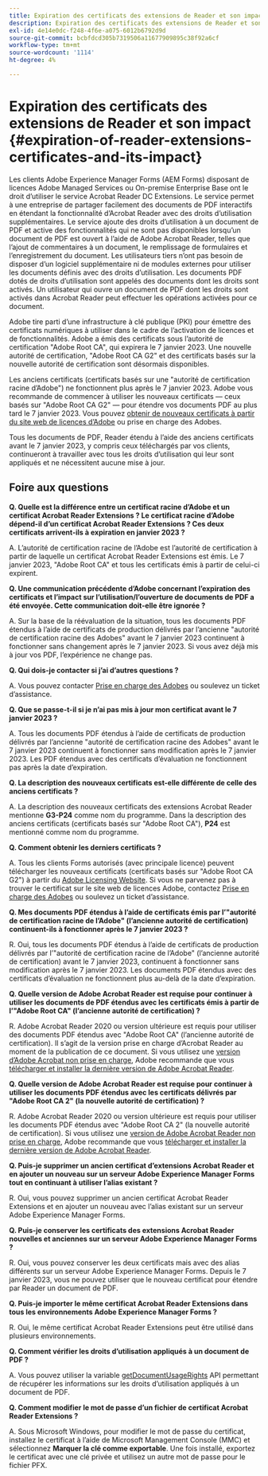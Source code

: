 ```yaml
---
title: Expiration des certificats des extensions de Reader et son impact
description: Expiration des certificats des extensions de Reader et son impact
exl-id: 4e14e0dc-f248-4f6e-a075-6012b6792d9d
source-git-commit: bcbfdcd305b7319506a11677909895c38f92a6cf
workflow-type: tm+mt
source-wordcount: '1114'
ht-degree: 4%

---
```



# Expiration des certificats des extensions de Reader et son impact {#expiration-of-reader-extensions-certificates-and-its-impact}

Les clients Adobe Experience Manager Forms (AEM Forms) disposant de licences Adobe Managed Services ou On-premise Enterprise Base ont le droit d’utiliser le service Acrobat Reader DC Extensions. Le service permet à une entreprise de partager facilement des documents de PDF interactifs en étendant la fonctionnalité d’Acrobat Reader avec des droits d’utilisation supplémentaires. Le service ajoute des droits d’utilisation à un document de PDF et active des fonctionnalités qui ne sont pas disponibles lorsqu’un document de PDF est ouvert à l’aide de Adobe Acrobat Reader, telles que l’ajout de commentaires à un document, le remplissage de formulaires et l’enregistrement du document. Les utilisateurs tiers n’ont pas besoin de disposer d’un logiciel supplémentaire ni de modules externes pour utiliser les documents définis avec des droits d’utilisation. Les documents PDF dotés de droits d’utilisation sont appelés des documents dont les droits sont activés. Un utilisateur qui ouvre un document de PDF dont les droits sont activés dans Acrobat Reader peut effectuer les opérations activées pour ce document.

Adobe tire parti d’une infrastructure à clé publique (PKI) pour émettre des certificats numériques à utiliser dans le cadre de l’activation de licences et de fonctionnalités. Adobe a émis des certificats sous l’autorité de certification &quot;Adobe Root CA&quot;, qui expirera le 7 janvier 2023. Une nouvelle autorité de certification, &quot;Adobe Root CA G2&quot; et des certificats basés sur la nouvelle autorité de certification sont désormais disponibles.

Les anciens certificats (certificats basés sur une &quot;autorité de certification racine d’Adobe&quot;) ne fonctionnent plus après le 7 janvier 2023. Adobe vous recommande de commencer à utiliser les nouveaux certificats — ceux basés sur &quot;Adobe Root CA G2&quot; — pour étendre vos documents PDF au plus tard le 7 janvier 2023.  Vous pouvez [obtenir de nouveaux certificats à partir du site web de licences d’Adobe](https://licensing.adobe.com/) ou prise en charge des Adobes.

Tous les documents de PDF, Reader étendu à l’aide des anciens certificats avant le 7 janvier 2023, y compris ceux téléchargés par vos clients, continueront à travailler avec tous les droits d’utilisation qui leur sont appliqués et ne nécessitent aucune mise à jour.

## Foire aux questions

**Q. Quelle est la différence entre un certificat racine d’Adobe et un certificat Acrobat Reader Extensions ? Le certificat racine d’Adobe dépend-il d’un certificat Acrobat Reader Extensions ? Ces deux certificats arrivent-ils à expiration en janvier 2023 ?**

A. L’autorité de certification racine de l’Adobe est l’autorité de certification à partir de laquelle un certificat Acrobat Reader Extensions est émis. Le 7 janvier 2023, &quot;Adobe Root CA&quot; et tous les certificats émis à partir de celui-ci expirent.

**Q. Une communication précédente d’Adobe concernant l’expiration des certificats et l’impact sur l’utilisation/l’ouverture de documents de PDF a été envoyée. Cette communication doit-elle être ignorée ?**

A. Sur la base de la réévaluation de la situation, tous les documents PDF étendus à l’aide de certificats de production délivrés par l’ancienne &quot;autorité de certification racine des Adobes&quot; avant le 7 janvier 2023 continuent à fonctionner sans changement après le 7 janvier 2023. Si vous avez déjà mis à jour vos PDF, l’expérience ne change pas.


**Q. Qui dois-je contacter si j’ai d’autres questions ?**

A. Vous pouvez contacter [Prise en charge des Adobes](https://experienceleague.adobe.com/?support-solution=Experience+Manager&amp;lang=fr#support) ou soulevez un ticket d’assistance.

**Q. Que se passe-t-il si je n’ai pas mis à jour mon certificat avant le 7 janvier 2023 ?**

A. Tous les documents PDF étendus à l’aide de certificats de production délivrés par l’ancienne &quot;autorité de certification racine des Adobes&quot; avant le 7 janvier 2023 continuent à fonctionner sans modification après le 7 janvier 2023. Les PDF étendus avec des certificats d’évaluation ne fonctionnent pas après la date d’expiration.

**Q. La description des nouveaux certificats est-elle différente de celle des anciens certificats ?**

A. La description des nouveaux certificats des extensions Acrobat Reader mentionne **G3-P24** comme nom du programme. Dans la description des anciens certificats (certificats basés sur &quot;Adobe Root CA&quot;), **P24** est mentionné comme nom du programme.

**Q. Comment obtenir les derniers certificats ?**

A. Tous les clients Forms autorisés (avec principale licence) peuvent télécharger les nouveaux certificats (certificats basés sur &quot;Adobe Root CA G2&quot;) à partir du [Adobe Licensing Website](https://licensing.adobe.com/). Si vous ne parvenez pas à trouver le certificat sur le site web de licences Adobe, contactez [Prise en charge des Adobes](https://experienceleague.adobe.com/?support-solution=Experience+Manager&amp;lang=en#support) ou soulevez un ticket d’assistance.

**Q. Mes documents PDF étendus à l’aide de certificats émis par l’&quot;autorité de certification racine de l’Adobe&quot; (l’ancienne autorité de certification) continuent-ils à fonctionner après le 7 janvier 2023 ?**

R. Oui, tous les documents PDF étendus à l’aide de certificats de production délivrés par l’&quot;autorité de certification racine de l’Adobe&quot; (l’ancienne autorité de certification) avant le 7 janvier 2023, continuent à fonctionner sans modification après le 7 janvier 2023. Les documents PDF étendus avec des certificats d’évaluation ne fonctionnent plus au-delà de la date d’expiration.

**Q. Quelle version de Adobe Acrobat Reader est requise pour continuer à utiliser les documents de PDF étendus avec les certificats émis à partir de l’&quot;Adobe Root CA&quot; (l’ancienne autorité de certification) ?**

R. Adobe Acrobat Reader 2020 ou version ultérieure est requis pour utiliser des documents PDF étendus avec &quot;Adobe Root CA&quot; (l’ancienne autorité de certification). Il s’agit de la version prise en charge d’Acrobat Reader au moment de la publication de ce document. Si vous utilisez une [version d’Adobe Acrobat non prise en charge](https://helpx.adobe.com/fr/support/programs/eol-matrix.html), Adobe recommande que vous [télécharger et installer la dernière version de Adobe Acrobat Reader](https://get.adobe.com/fr/reader/).

**Q. Quelle version de Adobe Acrobat Reader est requise pour continuer à utiliser les documents PDF étendus avec les certificats délivrés par &quot;Adobe Root CA 2&quot; (la nouvelle autorité de certification) ?**

R. Adobe Acrobat Reader 2020 ou version ultérieure est requis pour utiliser les documents PDF étendus avec &quot;Adobe Root CA 2&quot; (la nouvelle autorité de certification). Si vous utilisez une [version de Adobe Acrobat Reader non prise en charge](https://helpx.adobe.com/support/programs/eol-matrix.html), Adobe recommande que vous [télécharger et installer la dernière version de Adobe Acrobat Reader](https://get.adobe.com/reader/).

**Q. Puis-je supprimer un ancien certificat d’extensions Acrobat Reader et en ajouter un nouveau sur un serveur Adobe Experience Manager Forms tout en continuant à utiliser l’alias existant ?**

R. Oui, vous pouvez supprimer un ancien certificat Acrobat Reader Extensions et en ajouter un nouveau avec l’alias existant sur un serveur Adobe Experience Manager Forms.

**Q. Puis-je conserver les certificats des extensions Acrobat Reader nouvelles et anciennes sur un serveur Adobe Experience Manager Forms ?**

R. Oui, vous pouvez conserver les deux certificats mais avec des alias différents sur un serveur Adobe Experience Manager Forms. Depuis le 7 janvier 2023, vous ne pouvez utiliser que le nouveau certificat pour étendre par Reader un document de PDF.

**Q. Puis-je importer le même certificat Acrobat Reader Extensions dans tous les environnements Adobe Experience Manager Forms ?**

R. Oui, le même certificat Acrobat Reader Extensions peut être utilisé dans plusieurs environnements.

**Q. Comment vérifier les droits d’utilisation appliqués à un document de PDF ?**

A. Vous pouvez utiliser la variable [getDocumentUsageRights](https://experienceleague.adobe.com/docs/experience-manager-65/forms/developer-reference/programming-aem-forms-jee/java-api-quick-start-code-examples/acrobat-reader-dc-extensions-service.html?lang=en#quick-start-soap-mode-retrieving-credential-information-using-the-java-api) API permettant de récupérer les informations sur les droits d’utilisation appliqués à un document de PDF.

**Q. Comment modifier le mot de passe d’un fichier de certificat Acrobat Reader Extensions ?**

A. Sous Microsoft Windows, pour modifier le mot de passe du certificat, installez le certificat à l’aide de Microsoft Management Console (MMC) et sélectionnez **Marquer la clé comme exportable**. Une fois installé, exportez le certificat avec une clé privée et utilisez un autre mot de passe pour le fichier PFX.


<!-- 
## Applying the certificates {#obtaning-and-applying-the-certificates} 

You can choose one of the following paths to apply latest certificates:

* [Updating certificates for an AEM Forms on JEE environment](#Updating-and-Applying-certificates-for-an-AEM-Forms-on-JEE-environment) 
* [Updating certificates for an AEM Forms on OSGi environment](#Updating-and-applying-certificates-for-an-AEM-Forms-on-OSGi-environment)

>[!NOTE]
>
>The document uses the term certificates and credentials interchangeably.

### Pre-requisites {#Pre-requisites}

Updating the certificates requires using actions available on AEM Forms administrator console and Reader Extension APIs provided by AEM Forms. The document is intended for users and administrators with knowledge of using Adobe Experience Manger Forms APIs. Before you start, ensure that: 

* the user has administrator rights on underlying AEM Forms environment. 
* the user has setup the [development environment](https://experienceleague.adobe.com/docs/experience-manager-65/developing/devtools/howto-projects-eclipse.html) and has access to it.
* [obtain the certificates](#obtain-the-certificates).


### Obtain the certificates {#obtain-the-certificates}

The Rights credential is delivered as a digital certificate that contains the public key, the private key, and the password used to access the credential.

If your organization purchases a production version of Reader Extensions, the production Rights credential is delivered by Adobe Licensing Website (LWS). A production Rights credential is unique to your organization and can enable the specific usage rights that you require.

If you obtained Reader Extensions through a partner or software provider who integrated Reader Extensions into their software, the Rights credential is provided to you by that partner who, in turn, receives this credential from Adobe.

>[!NOTE]
>
>The Rights credential cannot be used for typical document signing or assertion of identity. For these applications, you can use a self-sign certificate or acquire an identity certificate from a Certificate Authority (CA).

The following types of Rights credentials are available:

**Customer Evaluation**: A credential with a short validity period that is provided to customers who want to evaluate Reader Extensions. Usage rights applied to documents using this credential expire when the credential expires. This type of credential is valid only for two to three months.

**Production**: A credential with a long validity period that is provided to customers who purchased the full product. Production credentials are unique to each customer but can be installed on multiple systems.

If you have already used certificates to reader extend PDF files, download a production certificate from [Adobe Licensing Website (LWS)](https://licensing.adobe.com/).

### Applying certificates for an AEM Forms on JEE environment {#Updating-and-Applying-certificates-for-an-AEM-Forms-on-JEE-environment} 

Applying new certificates on AEM Forms on JEE stack requires importing new credentials and applying usage rights. You can use admin console to import credentials and AEM Forms Reader Extension APIs to apply usage rights. 

#### Import and configure credentials 

You can use the Trust Store Management pages to import a new credential. The Trust Store may contain more than one Reader Extensions credential. You must designate one of those credentials as the default Reader Extensions credential. The default credential is used when a Workbench user is unable to determine which credential to use during process creation. These rules apply to default credentials:

* If you import a Reader Extensions credential and the Trust Store contains no other Reader Extensions credentials, it is set as the default.
* If you import a Reader Extensions credential with the Default option selected, the default type is removed from an existing default credential. The imported credential becomes the default.
* You cannot delete a default Reader Extensions credential. To delete the default credential, first set another credential as the default. An exception to this rule is that if there is only one credential, you can delete it even though it is the default.
* You cannot update a default Reader Extensions credential.

To import the credentials: 

1. In administration console, click Settings > Trust Store Management > Local Credentials.
1. Click Import and, under Trust Store Type, select Acrobat Reader DC extensions Credential.
1. (Optional) To indicate that this credential is the default credential to use with Acrobat Reader DC extensions, select Default.
1. In the Alias box, type an identifier for the credential. This identifier is used as the display name for the credential in Acrobat Reader DC extensions. This alias is also used to access the credential programmatically using the AEM forms SDK.
1. Click Choose File to locate the credential, type the password of the credential, and then click OK.

If the error message "Failed to import credential due to either incorrect file format, or incorrect password" appears, verify that the password is valid.

You can also import and delete credentials programmatically. (See [Programming with AEM forms](../../developing/credentials.md).)

<!-- ### Remove usage rights from existing rights-enabled PDF documents

Remove usage rights from existing rights-enabled PDF documents before applying usage rights with latest credentials. AEM Forms on JEE provides APIs to remove usage rights. For detailed instructions, see [Removing Usage Rights from PDF Documents](../../developing/assigning-usage-rights.md#removing-usage-rights-from-pdf-documents).

To remove usage rights for AEM Forms on JEE processes developed in Workbench, see [Workbench Help](https://helpx.adobe.com/content/dam/help/en/experience-manager/6-5/forms/pdf/WorkbenchHelp.pdf). 

#### Apply the usage rights to PDF documents 

After importing new credentials, you can apply usage rights to PDF documents using the Acrobat Reader DC extensions Java Client API and web service.  For details, see [Applying Usage Rights to PDF Documents](../../developing/assigning-usage-rights.md#applying-usage-rights-to-pdf-documents). 


### Applying certificates for an AEM Forms on OSGi environment {#Updating-and-applying-certificates-for-an-AEM-Forms-on-OSGi-environment}

Applying new certificates on AEM Forms on OSGi stack requires importing new credentials and applying usage rights. You can use admin console to import credentials and AEM Forms Reader Extension APIs to apply usage rights. 

#### Import credentials {#Import-credentials}

In an AEM Forms on OSGi environment, a Reader Extension credential is associated with fd-service user. Before adding credentials for fd-user key store, perform the following steps to create a key store: 

1. Log in to your AEM Author instance as an Administrator.
1. Go to **[!UICONTROL Tools]**> **[!UICONTROL Security]**>**[!UICONTROL Users]**.
1. Scroll down the list of users until you find fd-service user account.
1. Click **[!UICONTROL fd-service]** user.
1. Click keystore tab.
1. Click **[!UICONTROL Create KeyStore]**.
1. Set the KeyStore Access Password and save your settings to create the KeyStore password.

After creating the key-store, add credentials to fd-service user. The following video explains the steps: 

>[!VIDEO](https://images-tv.adobe.com/mpcv3/5577/8db8e554-f04b-4fae-8108-b9b5e0eb03ad_1627925794.854x480at800_h264.mp4)

The following command list the details of the pfx file. Before running the command, navigate to the directory that contains the .pfx file.

`keytool -v -list -storetype pkcs12 -keystore [name of your .pfx file]`

For example keytool -v -list -storetype pkcs12 -keystore 1005566.pfx where 1005566.pfx is the name of my pfx file

<!-- ### Remove usage rights from existing rights-enabled PDF documents

Remove usage rights from existing rights-enabled PDF documents before applying usage rights with latest credentials. You can remove the usage rights for a document by invoking the removeUsageRights API from within the docAssuranceServiceAPI. For detailed information, see [Remove Usage Rights](/help/forms/using/aem-document-services-programmatically.md#removing-usage-rights) document.

#### Apply the usage rights to PDF documents 

To apply usage rights in an AEM Forms on OSGi environment, Create custom OSGi service to usage rights to the documents. You can also create a servlet with a POST method to return the reader extended PDF to the user. For detailed instructions, see [Applying Reader Extensions](https://experienceleague.adobe.com/docs/experience-manager-learn/forms/document-services/apply-reader-extension-rights-to-pdf.html).  -->
